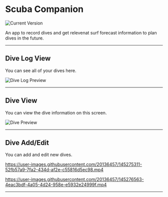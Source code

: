 Scuba Companion
============
![Current Version](https://img.shields.io/badge/version-1.0.0-green.svg)

An app to record dives and get relevenat surf forecast information to plan dives in the future.

---
## Dive Log View

You can see all of your dives here.

![Dive Log Preview](https://user-images.githubusercontent.com/20136457/145272930-ae2e7ec9-4e6f-43b1-948d-bd717f7044b7.png)

---
## Dive View

You can view the dive information on this screen.

![Dive Preview](https://user-images.githubusercontent.com/20136457/145273274-a4679d55-fbfe-4016-9f5b-120ba39e69d2.png)

---
## Dive Add/Edit

You can add and edit new dives.

https://user-images.githubusercontent.com/20136457/145275311-52fb57a9-7fa2-434d-af2e-c55816d5ec98.mp4

https://user-images.githubusercontent.com/20136457/145276563-4eac3bdf-4a05-4d24-958e-e5932e24999f.mp4

---
